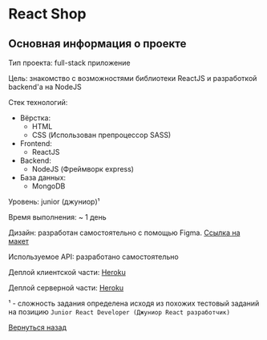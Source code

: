 # React Shop

## Основная информация о проекте

Тип проекта: full-stack приложение

Цель: знакомство с возможностями библиотеки ReactJS и разработкой backend'a на NodeJS

Стек технологий:
- Вёрстка:
    - HTML
    - CSS (Использован препроцессор SASS)
- Frontend:
    - ReactJS
- Backend:
    - NodeJS (Фреймворк express)
- База данных:
    - MongoDB

Уровень: junior (джуниор)¹

Время выполнения: ~ 1 день

Дизайн: разработан самостоятельно с помощью Figma. [Ссылка на макет](https://www.figma.com/file/tWCVOu8NxRkntYXnjtdiec/react-shop?node-id=1%3A2)

Используемое API: разработано самостоятельно

Деплой клиентской части: [Heroku](https://pro100cahya-react-shop-client.herokuapp.com/)

Деплой серверной части: [Heroku](https://pro100cahya-react-shop-server.herokuapp.com/)

¹ - сложность задания определена исходя из похожих тестовый заданий на позицию `Junior React Developer (Джуниор React разработчик)`

[Вернуться назад](/README.md)